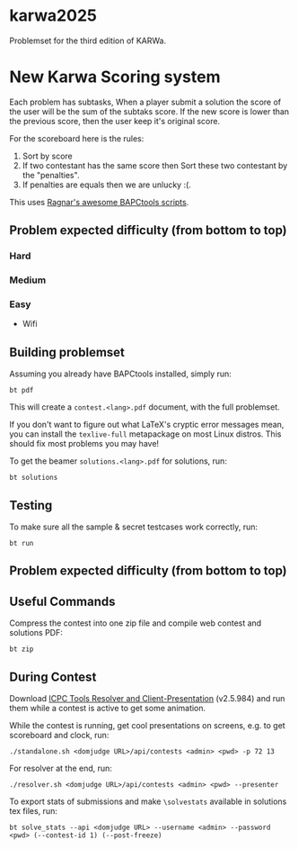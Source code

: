 # karwa2025

Problemset for the third edition of KARWa.

# New Karwa Scoring system
Each problem has subtasks, When a player submit a solution the score of the user will be the sum of the subtaks score. If the new score is lower than the previous score, then the user keep it's original score.

For the scoreboard here is the rules:

1) Sort by score
2) If two contestant has the same score then Sort these two contestant by the "penalties".
3) If penalties are equals then we are unlucky :(.

This uses [Ragnar's awesome BAPCtools scripts](https://github.com/RagnarGrootKoerkamp/BAPCtools).

## Problem expected difficulty (from bottom to top)
### Hard

### Medium

### Easy
- Wifi


## Building problemset

Assuming you already have BAPCtools installed, simply run:

```console
bt pdf
```

This will create a `contest.<lang>.pdf` document, with the full problemset.

If you don't want to figure out what LaTeX's cryptic error messages mean, you can install the `texlive-full` metapackage on most Linux distros.
This should fix most problems you may have!


To get the beamer `solutions.<lang>.pdf` for solutions, run:

```console
bt solutions
```


## Testing

To make sure all the sample & secret testcases work correctly, run:

```console
bt run
```

## Problem expected difficulty (from bottom to top)


## Useful Commands

Compress the contest into one zip file and compile web contest and solutions PDF:

```console
bt zip
```

## During Contest

Download [ICPC Tools Resolver and Client-Presentation](https://tools.icpc.global/) (v2.5.984) and run them while a contest is active to get some animation.

While the contest is running, get cool presentations on screens, e.g. to get scoreboard and clock, run:

```console
./standalone.sh <domjudge URL>/api/contests <admin> <pwd> -p 72 13
```

For resolver at the end, run:

```console
./resolver.sh <domjudge URL>/api/contests <admin> <pwd> --presenter
```

To export stats of submissions and make `\solvestats` available in solutions tex files, run:
```console
bt solve_stats --api <domjudge URL> --username <admin> --password <pwd> (--contest-id 1) (--post-freeze)
```
